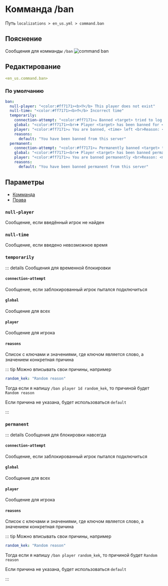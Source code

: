 # Комманда /ban
Путь `localizations > en_us.yml > command.ban`

## Пояснение
Сообщения для комманды `/ban`
![command ban](/commandban.png)

## Редактирование
```yaml
<en_us.command.ban>
```

### По умолчанию
```yaml
ban:
  null-player: "<color:#ff7171><b>⁉</b> This player does not exist"
  null-time: "<color:#ff7171><b>⁉</b> Incorrect time"
  temporarily:
    connection-attempt: "<color:#ff7171>☠ Banned <target> tried to log in, <time> left"
    global: "<color:#ff7171><br>⏵ Player <target> has been banned for <time> <br>⏵ Reason: <message> <br>⏵ Moderator: <display_name><br>"
    player: "<color:#ff7171>☠ You are banned, <time> left <br>Reason: <message>"
    reasons:
      default: "You have been banned from this server"
  permanent:
    connection-attempt: "<color:#ff7171>☠ Permanently banned <target> tried to log in"
    global: "<color:#ff7171><br>⏵ Player <target> has been banned permanently <br>⏵ Reason: <message> <br>⏵ Moderator: <display_name><br>"
    player: "<color:#ff7171>☠ You are banned permanently <br>Reason: <message>"
    reasons:
      default: "You have been banned permanent from this server"
```

## Параметры

- [Комманда](/docs/command/ban/)
- [Права](/docs/permission/command/ban/)

### `null-player`

Сообщение, если введённый игрок не найден

### `null-time`

Сообщение, если введено невозможное время

### `temporarily`

::: details Сообщения для временной блокировки

#### `connection-attempt`

Сообщение, если заблокированный игрок пытался подключиться

#### `global`

Сообщение для всех

#### `player`

Сообщение для игрока

#### `reasons`

Список с ключами и значениями, где ключом является слово, а значением конкретная причина

::: tip Можно вписывать свои причины, например
```yaml
random_kek: "Random reason"
```
Тогда если я напишу `/ban player 1d random_kek`, то причиной будет `Random reason`

Если причина не указана, будет использоваться `default`

:::

### `permanent`

::: details Сообщения для блокировки навсегда

#### `connection-attempt`

Сообщение, если заблокированный игрок пытался подключиться

#### `global`

Сообщение для всех

#### `player`

Сообщение для игрока

#### `reasons`

Список с ключами и значениями, где ключом является слово, а значением конкретная причина

::: tip Можно вписывать свои причины, например
```yaml
random_kek: "Random reason"
```
Тогда если я напишу `/ban player random_kek`, то причиной будет `Random reason`

Если причина не указана, будет использоваться `default`

:::

